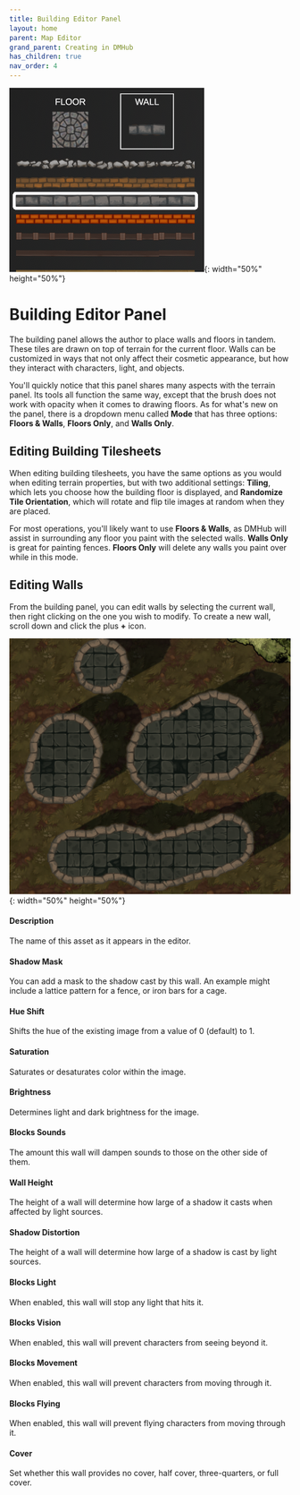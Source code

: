 ```yaml
---
title: Building Editor Panel
layout: home
parent: Map Editor
grand_parent: Creating in DMHub
has_children: true
nav_order: 4
---
```


![Building Panel](map-building-panel.png){: width="50%" height="50%"}

# Building Editor Panel

The building panel allows the author to place walls and floors in
tandem. These tiles are drawn on top of terrain for the current floor.
Walls can be customized in ways that not only affect their cosmetic
appearance, but how they interact with characters, light, and objects.

<!-- r0.5 ![image](Images/building-panel.png){width="50%"} -->

You'll quickly notice that this panel shares many aspects with the
terrain panel. Its tools all function the same way, except that the
brush does not work with opacity when it comes to drawing floors. As for
what's new on the panel, there is a dropdown menu called **Mode** that
has three options: **Floors & Walls**, **Floors Only**, and **Walls
Only**.

## Editing Building Tilesheets

When editing building tilesheets, you have the same options as you would
when editing terrain properties, but with two additional settings:
**Tiling**, which lets you choose how the building floor is displayed,
and **Randomize Tile Orientation**, which will rotate and flip tile
images at random when they are placed.

For most operations, you'll likely want to use **Floors & Walls**, as
DMHub will assist in surrounding any floor you paint with the selected
walls. **Walls Only** is great for painting fences. **Floors Only** will
delete any walls you paint over while in this mode.

<!-- <!-- <img src="Images/building-walls.png" style="width:40em" /> -->

## Editing Walls

From the building panel, you can edit walls by selecting the current
wall, then right clicking on the one you wish to modify. To create a new
wall, scroll down and click the plus **+** icon.

![Walls](map-building-walls.png){: width="50%" height="50%"}

#### Description

The name of this asset as it appears in the editor.

#### Shadow Mask

You can add a mask to the shadow cast by this wall. An example might
include a lattice pattern for a fence, or iron bars for a cage.

#### Hue Shift

Shifts the hue of the existing image from a value of 0 (default) to 1.

#### Saturation

Saturates or desaturates color within the image.

#### Brightness

Determines light and dark brightness for the image.

#### Blocks Sounds

The amount this wall will dampen sounds to those on the other side of
them.

#### Wall Height

The height of a wall will determine how large of a shadow it casts when
affected by light sources.

#### Shadow Distortion

The height of a wall will determine how large of a shadow is cast by
light sources.

#### Blocks Light

When enabled, this wall will stop any light that hits it.

#### Blocks Vision

When enabled, this wall will prevent characters from seeing beyond it.

#### Blocks Movement

When enabled, this wall will prevent characters from moving through it.

#### Blocks Flying

When enabled, this wall will prevent flying characters from moving
through it.

#### Cover

Set whether this wall provides no cover, half cover, three-quarters, or
full cover.




